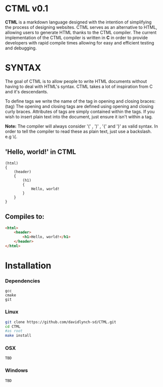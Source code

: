 # CTML v0.1

**CTML** is a markdown language designed with the intention of simplifying the process of designing websites. CTML serves as an alternative to HTML, allowing users to generate HTML thanks to the CTML compiler.
The current implementation of the CTML compiler is written in **C** in order to provide developers with rapid compile times allowing for easy and efficient testing and debugging.


# SYNTAX

The goal of CTML is to allow people to write HTML documents without having to deal with HTML's syntax.
CTML takes a lot of inspiration from C and it's descendants.

To define tags we write the name of the tag in opening and closing braces: (tag)
The opening and closing tags are defined using opening and closing curly braces. 
Attributes of tags are simply contained within the tags.
If you wish to insert plain text into the document, just ensure it isn't within a tag.


**Note:** The compiler will always consider '(' , ')' , '{' and '}' as valid syntax. In order to tell the compiler to read these as plain text, just use a backslash. e.g \\{.

## 'Hello, world!' in CTML
```
(html)
{
	(header)
	{
		(h1)
		{
			Hello, world!
		}
	}
}
```
## Compiles to:
```html
<html>
	<header>
		<h1>Hello, world!</h1>
	</header>
</html>
```

# Installation
### Dependencies 
```
gcc
cmake
git
```
### Linux
```sh
git clone https://github.com/davidlynch-sd/CTML.git
cd CTML
#as root
make install
```
### OSX
```
TBD
```
### Windows
```
TBD
```
